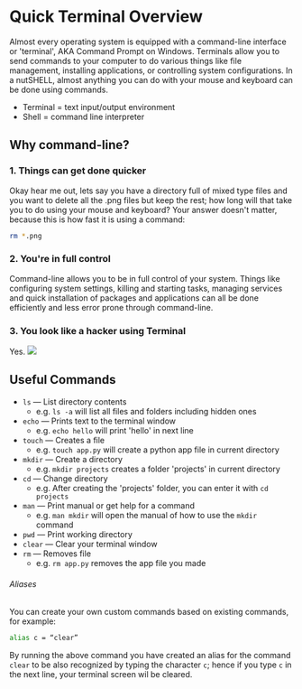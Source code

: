 # Quick Terminal Overview

Almost every operating system is equipped with a command-line interface or 'terminal', AKA Command Prompt on Windows. Terminals allow you to send commands to your computer to do various things like file management, installing applications, or controlling system configurations. In a nutSHELL, almost anything you can do with your mouse and keyboard can be done using commands.

-   Terminal = text input/output environment
-   Shell = command line interpreter

## Why command-line?

### 1. Things can get done quicker

Okay hear me out, lets say you have a directory full of mixed type files and you want to delete all the .png files but keep the rest; how long will that take you to do using your mouse and keyboard?
Your answer doesn't matter, because this is how fast it is using a command:

```sh
rm *.png
```

### 2. You're in full control

Command-line allows you to be in full control of your system. Things like configuring system settings, killing and starting tasks, managing services and quick installation of packages and applications can all be done efficiently and less error prone through command-line.

### 3. You look like a hacker using Terminal

Yes.
![](https://i.ytimg.com/vi/qbWqXKN3m3c/maxresdefault.jpg)

## Useful Commands

-   `ls` — List directory contents
    -   e.g. `ls -a` will list all files and folders including hidden ones
-   `echo` — Prints text to the terminal window
    -   e.g. `echo hello` will print 'hello' in next line
-   `touch` — Creates a file
    -   e.g. `touch app.py` will create a python app file in current directory
-   `mkdir` — Create a directory
    -   e.g. `mkdir projects` creates a folder 'projects' in current directory
-   `cd` — Change directory
    -   e.g. After creating the 'projects' folder, you can enter it with `cd projects`
-   `man` — Print manual or get help for a
    command
    -   e.g. `man mkdir` will open the manual of how to use the `mkdir` command
-   `pwd` — Print working directory
-   `clear` — Clear your terminal window
-   `rm` — Removes file
    -   e.g. `rm app.py` removes the app file you made

###### Aliases

You can create your own custom commands based on existing commands, for example:

```sh
alias c = “clear”
```

By running the above command you have created an alias for the command `clear` to be also recognized by typing the character `c`; hence if you type `c` in the next line, your terminal screen wil be cleared.
